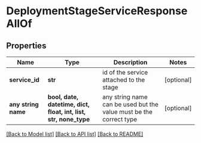 # DeploymentStageServiceResponseAllOf


## Properties
Name | Type | Description | Notes
------------ | ------------- | ------------- | -------------
**service_id** | **str** | id of the service attached to the stage | [optional] 
**any string name** | **bool, date, datetime, dict, float, int, list, str, none_type** | any string name can be used but the value must be the correct type | [optional]

[[Back to Model list]](../README.md#documentation-for-models) [[Back to API list]](../README.md#documentation-for-api-endpoints) [[Back to README]](../README.md)


